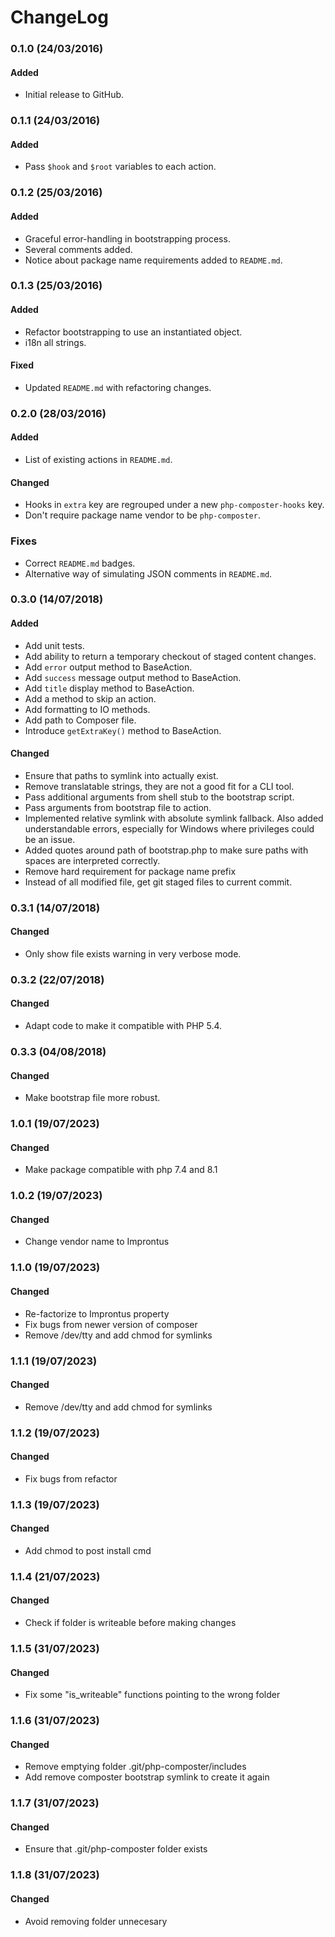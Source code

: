 # ChangeLog

### 0.1.0 (24/03/2016)
#### Added
- Initial release to GitHub.

### 0.1.1 (24/03/2016)
#### Added
- Pass `$hook` and `$root` variables to each action.

### 0.1.2 (25/03/2016)
#### Added
- Graceful error-handling in bootstrapping process.
- Several comments added.
- Notice about package name requirements added to `README.md`.

### 0.1.3 (25/03/2016)
#### Added
- Refactor bootstrapping to use an instantiated object.
- i18n all strings.

#### Fixed
- Updated `README.md` with refactoring changes.

### 0.2.0 (28/03/2016)
#### Added
- List of existing actions in `README.md`.

#### Changed
- Hooks in `extra` key are regrouped under a new `php-composter-hooks` key.
- Don't require package name vendor to be `php-composter`.

### Fixes
- Correct `README.md` badges.
- Alternative way of simulating JSON comments in `README.md`.

### 0.3.0 (14/07/2018)
#### Added
- Add unit tests.
- Add ability to return a temporary checkout of staged content changes.
- Add `error` output method to BaseAction.
- Add `success` message output method to BaseAction.
- Add `title` display method to BaseAction.
- Add a method to skip an action.
- Add formatting to IO methods.
- Add path to Composer file.
- Introduce `getExtraKey()` method to BaseAction.

#### Changed
- Ensure that paths to symlink into actually exist.
- Remove translatable strings, they are not a good fit for a CLI tool.
- Pass additional arguments from shell stub to the bootstrap script.
- Pass arguments from bootstrap file to action.
- Implemented relative symlink with absolute symlink fallback. Also added understandable errors, especially for Windows where privileges could be an issue.
- Added quotes around path of bootstrap.php to make sure paths with spaces are interpreted correctly.
- Remove hard requirement for package name prefix
- Instead of all modified file, get git staged files to current commit.

### 0.3.1 (14/07/2018)
#### Changed
- Only show file exists warning in very verbose mode.

### 0.3.2 (22/07/2018)
#### Changed
- Adapt code to make it compatible with PHP 5.4.

### 0.3.3 (04/08/2018)
#### Changed
- Make bootstrap file more robust.

### 1.0.1 (19/07/2023)
#### Changed
- Make package compatible with php 7.4 and 8.1

### 1.0.2 (19/07/2023)
#### Changed
- Change vendor name to Improntus

### 1.1.0 (19/07/2023)
#### Changed
- Re-factorize to Improntus property
- Fix bugs from newer version of composer
- Remove /dev/tty and add chmod for symlinks

### 1.1.1 (19/07/2023)
#### Changed
- Remove /dev/tty and add chmod for symlinks

### 1.1.2 (19/07/2023)
#### Changed
- Fix bugs from refactor

### 1.1.3 (19/07/2023)
#### Changed
- Add chmod to post install cmd

### 1.1.4 (21/07/2023)
#### Changed
- Check if folder is writeable before making changes

### 1.1.5 (31/07/2023)
#### Changed
- Fix some "is_writeable" functions pointing to the wrong folder

### 1.1.6 (31/07/2023)
#### Changed
- Remove emptying folder .git/php-composter/includes
- Add remove composter bootstrap symlink to create it again

### 1.1.7 (31/07/2023)
#### Changed
- Ensure that .git/php-composter folder exists

### 1.1.8 (31/07/2023)
#### Changed
- Avoid removing folder unnecesary
